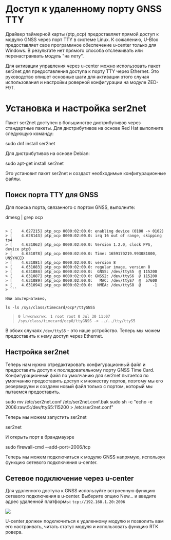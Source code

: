# Доступ к удаленному порту GNSS TTY

Драйвер таймерной карты (ptp_ocp) предоставляет прямой доступ к модулю GNSS через порт TTY в системе Linux. К сожалению, U-Blox предоставляет свое программное обеспечение u-center только для Windows. В результате нет прямого способа отслеживать или перенастраивать модуль "на лету".

Для активации управления через u-center можно использовать пакет ser2net для предоставления доступа к порту TTY через Ethernet. Это руководство опишет основные шаги для активации этого случая использования и настройки роверной конфигурации на модуле ZED-F9T.

# Установка и настройка ser2net

Пакет ser2net доступен в большинстве дистрибутивов через стандартные пакеты. Для дистрибутивов на основе Red Hat выполните следующую команду:

sudo dnf install ser2net

Для дистрибутивов на основе Debian:

sudo apt-get install ser2net

Это установит пакет ser2net и создаст необходимые конфигурационные файлы.

## Поиск порта TTY для GNSS

Для поиска порта, связанного с портом GNSS, выполните:


dmesg | grep ocp
```

> [    4.627215] ptp_ocp 0000:02:00.0: enabling device (0100 -> 0102)
> [    4.628143] ptp_ocp 0000:02:00.0: irq 16 out of range, skipping ts4
> [    4.631062] ptp_ocp 0000:02:00.0: Version 1.2.0, clock PPS, device ptp0
> [    4.631078] ptp_ocp 0000:02:00.0: Time: 1659170219.993081800, UNSYNCED
> [    4.631081] ptp_ocp 0000:02:00.0: version 8
> [    4.631083] ptp_ocp 0000:02:00.0: regular image, version 8
> [    4.631084] ptp_ocp 0000:02:00.0:  GNSS: /dev/ttyS5  @ 115200
> [    4.631087] ptp_ocp 0000:02:00.0: GNSS2: /dev/ttyS6  @ 115200
> [    4.631089] ptp_ocp 0000:02:00.0:   MAC: /dev/ttyS7  @  57600
> [    4.631094] ptp_ocp 0000:02:00.0:  NMEA: /dev/ttyS8  @     -1
> ```

Или альтернативно,

ls -ls /sys/class/timecard/ocp*/ttyGNSS
```

> ```
> 0 lrwxrwxrwx. 1 root root 0 Jul 30 11:07 /sys/class/timecard/ocp0/ttyGNSS -> ../../tty/ttyS5


В обоих случаях `/dev/ttyS5` - это наше устройство. Теперь мы можем предоставить к нему доступ через Ethernet.

## Настройка ser2net

Теперь нам нужно отредактировать конфигурационный файл и предоставить доступ к последовательному порту GNSS Time Card. Конфигурационный файл по умолчанию для ser2net пытается по умолчанию предоставить доступ к множеству портов, поэтому мы его резервируем и создаем новый файл только с портом, который мы пытаемся предоставить.

sudo mv /etc/ser2net.conf /etc/ser2net.conf.bak
sudo sh -c "echo -e 2006:raw:5:/dev/ttyS5:115200 > /etc/ser2net.conf"

Теперь мы можем запустить ser2net

ser2net

И открыть порт в брандмауэре

sudo firewall-cmd --add-port=2006/tcp


Теперь мы можем подключиться к модулю GNSS напрямую, используя функцию сетевого подключения u-center.

## Сетевое подключение через u-center

Для удаленного доступа к GNSS используйте встроенную функцию сетевого подключения в u-center. Выберите опцию New... и введите адрес удаленной платформы: `tcp://192.168.1.20:2006`

<img src="C:\_src_\Time-Appliance-Project\Time-Card\GNSS\UBX\RCB-F9T\remote_access_GNSS.png" style="zoom:100%;" />

U-center должен подключиться к удаленному модулю и позволить вам его настраивать, читать статус модуля и использовать функцию RTK ровера.